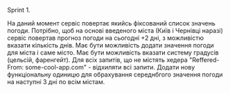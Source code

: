 ﻿
Sprint 1.

На даний момент сервіс повертає якийсь фіксований список значень погоди.
Потрібно, щоб на основі введеного міста (Київ і Чернівці наразі) сервіс повертав прогноз погоди на сьогодні +2 дні, 
з можливістю вказати кількість днів.
Має бути можливість додати значення погоди для міста і саме місто.
Має бути можливість вказати систему градусів (цельсій, фаренгейт).
Для всіх запитів, що не містять хедера "Reffered-From: some-cool-app.com" - відхиляти всі запити.
Додати нову функціональну одиницю для обрахування середнбгого значення погоди на наступні 3 дні по всім містам.